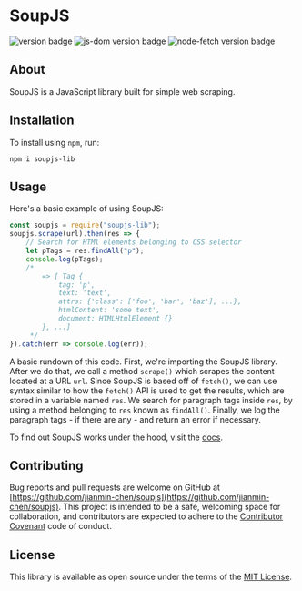 # SoupJS
![version badge](https://img.shields.io/badge/version-1.0.0-brightgreen)
![js-dom version badge](https://img.shields.io/badge/js--dom-16.6.0-informational)
![node-fetch version badge](https://img.shields.io/badge/node--fetch-2.6.1-informational)

## About
SoupJS is a JavaScript library built for simple web scraping.

## Installation
To install using `npm`, run:
```
npm i soupjs-lib
```

## Usage
Here's a basic example of using SoupJS:
```javascript
const soupjs = require("soupjs-lib");
soupjs.scrape(url).then(res => {
    // Search for HTMl elements belonging to CSS selector
    let pTags = res.findAll("p");
    console.log(pTags);
    /*
        => [ Tag {
            tag: 'p',
            text: 'text',
            attrs: {'class': ['foo', 'bar', 'baz'], ...},
            htmlContent: 'some text',
            document: HTMLHtmlElement {}
        }, ...]
     */
}).catch(err => console.log(err));
```
A basic rundown of this code. First, we're importing the SoupJS library. After we do that, we call a method `scrape()` which scrapes the content located at a URL `url`. Since SoupJS is based off of `fetch()`, we can use syntax similar to how the `fetch()` API is used to get the results, which are stored in a variable named `res`. We search for paragraph tags inside `res`, by using a method belonging to `res` known as `findAll()`. Finally, we log the paragraph tags - if there are any - and return an error if necessary.

To find out SoupJS works under the hood, visit the [docs](https://jianmin-chen.github.io/soupjs-docs).

## Contributing
Bug reports and pull requests are welcome on GitHub at [https://github.com/jianmin-chen/soupjs](https://github.com/jianmin-chen/soupjs). This project is intended to be a safe, welcoming space for collaboration, and contributors are expected to adhere to the [Contributor Covenant](http://contributor-covenant.org) code of conduct.

## License
This library is available as open source under the terms of the [MIT License](https://opensource.org/licenses/MIT).
